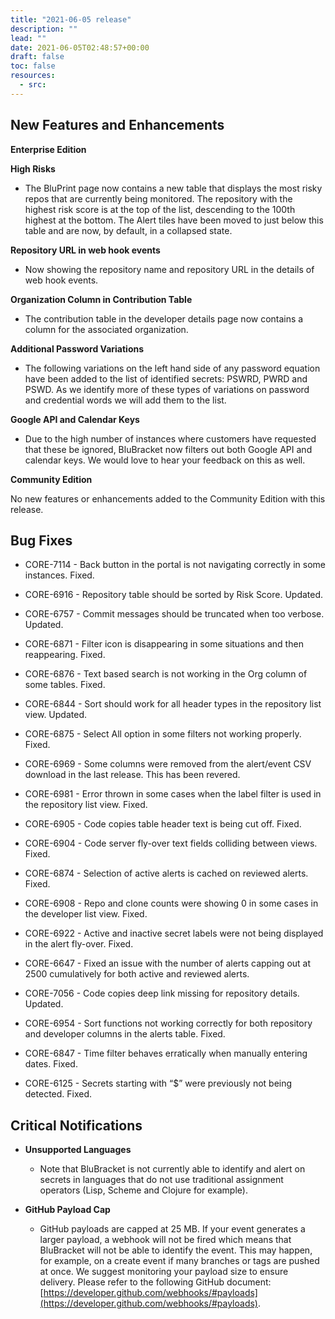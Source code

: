 ```yaml
---
title: "2021-06-05 release"
description: ""
lead: ""
date: 2021-06-05T02:48:57+00:00
draft: false
toc: false
resources:
  - src:
---
```


**New Features and Enhancements**
---------------------------------

**Enterprise Edition**

**High Risks**

* The BluPrint page now contains a new table that displays the most risky repos that are currently being monitored. The repository with the highest risk score is at the top of the list, descending to the 100th highest at the bottom. The Alert tiles have been moved to just below this table and are now, by default, in a collapsed state.
    

**Repository URL in web hook events**

* Now showing the repository name and repository URL in the details of web hook events.
    

**Organization Column in Contribution Table**

* The contribution table in the developer details page now contains a column for the associated organization.
    

**Additional Password Variations**

* The following variations on the left hand side of any password equation have been added to the list of identified secrets: PSWRD, PWRD and PSWD. As we identify more of these types of variations on password and credential words we will add them to the list.
    

**Google API and Calendar Keys**

* Due to the high number of instances where customers have requested that these be ignored, BluBracket now filters out both Google API and calendar keys. We would love to hear your feedback on this as well.
    

**Community Edition**

No new features or enhancements added to the Community Edition with this release.

**Bug Fixes**
-------------

* CORE-7114 - Back button in the portal is not navigating correctly in some instances. Fixed.
    
* CORE-6916 - Repository table should be sorted by Risk Score. Updated.
    
* CORE-6757 - Commit messages should be truncated when too verbose. Updated.
    
* CORE-6871 - Filter icon is disappearing in some situations and then reappearing. Fixed.
    
* CORE-6876 - Text based search is not working in the Org column of some tables. Fixed.
    
* CORE-6844 - Sort should work for all header types in the repository list view. Updated.
    
* CORE-6875 - Select All option in some filters not working properly. Fixed.
    
* CORE-6969 - Some columns were removed from the alert/event CSV download in the last release. This has been revered.
    
* CORE-6981 - Error thrown in some cases when the label filter is used in the repository list view. Fixed.
    
* CORE-6905 - Code copies table header text is being cut off. Fixed.
    
* CORE-6904 - Code server fly-over text fields colliding between views. Fixed.
    
* CORE-6874 - Selection of active alerts is cached on reviewed alerts. Fixed.
    
* CORE-6908 - Repo and clone counts were showing 0 in some cases in the developer list view. Fixed.
    
* CORE-6922 - Active and inactive secret labels were not being displayed in the alert fly-over. Fixed.
    
* CORE-6647 - Fixed an issue with the number of alerts capping out at 2500 cumulatively for both active and reviewed alerts.
    
* CORE-7056 - Code copies deep link missing for repository details. Updated.
    
* CORE-6954 - Sort functions not working correctly for both repository and developer columns in the alerts table. Fixed.
    
* CORE-6847 - Time filter behaves erratically when manually entering dates. Fixed.
    
* CORE-6125 - Secrets starting with “$” were previously not being detected. Fixed.
    

**Critical Notifications**
--------------------------

* **Unsupported Languages**
    
    * Note that BluBracket is not currently able to identify and alert on secrets in languages that do not use traditional assignment operators (Lisp, Scheme and Clojure for example).
        
* **GitHub Payload Cap**
    
    * GitHub payloads are capped at 25 MB. If your event generates a larger payload, a webhook will not be fired which means that BluBracket will not be able to identify the event. This may happen, for example, on a create event if many branches or tags are pushed at once. We suggest monitoring your payload size to ensure delivery. Please refer to the following GitHub document: [https://developer.github.com/webhooks/#payloads](https://developer.github.com/webhooks/#payloads).